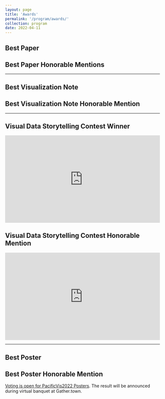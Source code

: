 ```yaml
---
layout: page
title: 'Awards'
permalink: '/program/awards/'
collection: program
date: 2022-04-11
---
```


## Best Paper

<paper data-paper_id="paper-5060"></paper>

## Best Paper Honorable Mentions

<paper data-paper_id="paper-6250"></paper>
<paper data-paper_id="paper-1158"></paper>

---

## Best Visualization Note

<paper data-paper_id="note-1020"></paper>

## Best Visualization Note Honorable Mention
<paper data-paper_id="note-1029"></paper>

---

## Visual Data Storytelling Contest Winner

<paper data-paper_id="contest-1019"></paper>

<div style="padding:56.25% 0 0 0;position:relative;"><iframe src="https://player.vimeo.com/video/686918676?h=23e506cdb3&amp;badge=0&amp;autopause=0&amp;player_id=0&amp;app_id=58479" frameborder="0" allow="autoplay; fullscreen; picture-in-picture" allowfullscreen="" style="position:absolute;top:0;left:0;width:100%;height:100%;" title="2 Emergency Logistics Constructing a Lifeline in Wuhan for Fighting COVID-19"></iframe></div>
<script src="https://player.vimeo.com/api/player.js"></script>

<p />


## Visual Data Storytelling Contest Honorable Mention

<paper data-paper_id="contest-1016"></paper>

<div style="padding:56.25% 0 0 0;position:relative;"><iframe src="https://player.vimeo.com/video/686918591?h=e34a8ea3ff&amp;badge=0&amp;autopause=0&amp;player_id=0&amp;app_id=58479" frameborder="0" allow="autoplay; fullscreen; picture-in-picture" allowfullscreen="" style="position:absolute;top:0;left:0;width:100%;height:100%;" title="1 Understanding Cultural Communication through the Visual Portraits of Youtube Channels"></iframe></div>
<script src="https://player.vimeo.com/api/player.js"></script>

---

## Best Poster

<paper data-paper_id="poster-1003"></paper>

## Best Poster Honorable Mention
<paper data-paper_id="poster-1025"></paper>


[Voting is open for PacificVis2022 Posters](https://bit.ly/3LRRwGv).  The result will be announced during virtual banquet at Gather.town.

<script src="https://unpkg.com/vue@3"></script>
<script type="text/javascript" src="/pvis2022/assets/javascripts/accepted.json.js"></script>
<script type="text/javascript" src="/pvis2022/assets/javascripts/preview.json.js"></script>
<script type="text/javascript" src="/pvis2022/assets/javascripts/accepted.js"></script>
